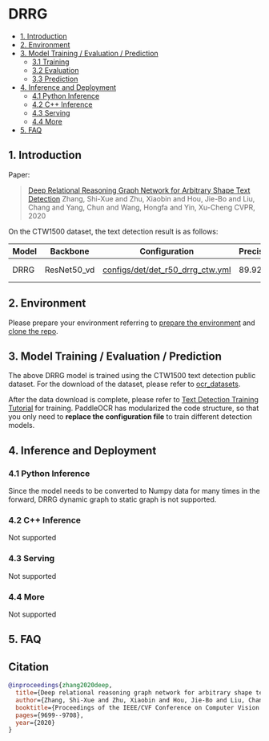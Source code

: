 # DRRG

- [1. Introduction](#1)
- [2. Environment](#2)
- [3. Model Training / Evaluation / Prediction](#3)
    - [3.1 Training](#3-1)
    - [3.2 Evaluation](#3-2)
    - [3.3 Prediction](#3-3)
- [4. Inference and Deployment](#4)
    - [4.1 Python Inference](#4-1)
    - [4.2 C++ Inference](#4-2)
    - [4.3 Serving](#4-3)
    - [4.4 More](#4-4)
- [5. FAQ](#5)

<a name="1"></a>

## 1. Introduction

Paper:
> [Deep Relational Reasoning Graph Network for Arbitrary Shape Text Detection](https://arxiv.org/abs/2003.07493)
> Zhang, Shi-Xue and Zhu, Xiaobin and Hou, Jie-Bo and Liu, Chang and Yang, Chun and Wang, Hongfa and Yin, Xu-Cheng
> CVPR, 2020

On the CTW1500 dataset, the text detection result is as follows:

| Model | Backbone    | Configuration                                                              | Precision | Recall | Hmean  | Download                                                                                 |
|-------|-------------|----------------------------------------------------------------------------|-----------|--------|--------|------------------------------------------------------------------------------------------|
| DRRG  | ResNet50_vd | [configs/det/det_r50_drrg_ctw.yml](../../configs/det/det_r50_drrg_ctw.yml) | 89.92%    | 80.91% | 85.18% | [trained model](https://paddleocr.bj.bcebos.com/contribution/det_r50_drrg_ctw_train.tar) |

<a name="2"></a>

## 2. Environment

Please prepare your environment referring to [prepare the environment](./environment_en.md)
and [clone the repo](./clone_en.md).

<a name="3"></a>

## 3. Model Training / Evaluation / Prediction

The above DRRG model is trained using the CTW1500 text detection public dataset. For the download of the dataset, please
refer to [ocr_datasets](./dataset/ocr_datasets_en.md).

After the data download is complete, please refer to [Text Detection Training Tutorial](./detection_en.md) for training.
PaddleOCR has modularized the code structure, so that you only need to **replace the configuration file** to train
different detection models.

<a name="4"></a>

## 4. Inference and Deployment

<a name="4-1"></a>

### 4.1 Python Inference

Since the model needs to be converted to Numpy data for many times in the forward, DRRG dynamic graph to static graph is
not supported.

<a name="4-2"></a>

### 4.2 C++ Inference

Not supported

<a name="4-3"></a>

### 4.3 Serving

Not supported

<a name="4-4"></a>

### 4.4 More

Not supported

<a name="5"></a>

## 5. FAQ

## Citation

```bibtex
@inproceedings{zhang2020deep,
  title={Deep relational reasoning graph network for arbitrary shape text detection},
  author={Zhang, Shi-Xue and Zhu, Xiaobin and Hou, Jie-Bo and Liu, Chang and Yang, Chun and Wang, Hongfa and Yin, Xu-Cheng},
  booktitle={Proceedings of the IEEE/CVF Conference on Computer Vision and Pattern Recognition},
  pages={9699--9708},
  year={2020}
}
```
